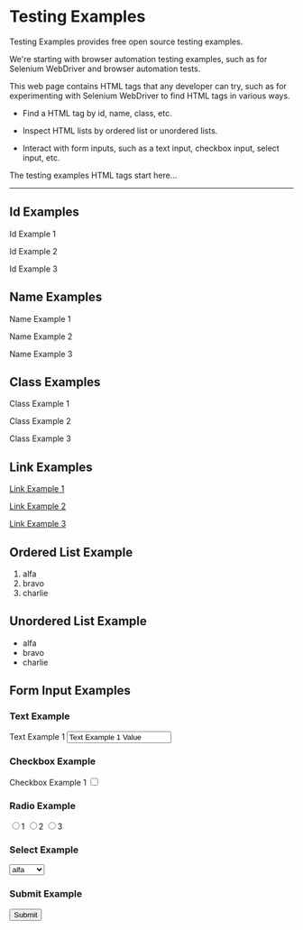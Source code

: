 # Testing Examples

Testing Examples provides free open source testing examples.

We're starting with browser automation testing examples, such as for Selenium WebDriver and browser automation tests.

This web page contains HTML tags that any developer can try, such as for experimenting with Selenium WebDriver to find HTML tags in various ways.

* Find a HTML tag by id, name, class, etc.

* Inspect HTML lists by ordered list or unordered lists.

* Interact with form inputs, such as a text input, checkbox input, select input, etc.

The testing examples HTML tags start here...

<hr>

<h2>Id Examples</h2>

<p id="id-example-1">Id Example 1</p>
<p id="id-example-2">Id Example 2</p>
<p id="id-example-3">Id Example 3</p>

<h2>Name Examples</h2>

<p name="name-example-1">Name Example 1</p>
<p name="name-example-2">Name Example 2</p>
<p name="name-example-3">Name Example 3</p>

<h2>Class Examples</h2>

<p class="class-example-1">Class Example 1</p>
<p class="class-example-2">Class Example 2</p>
<p class="class-example-3">Class Example 3</p>

<h2>Link Examples</h2>

<p><a href="https://1.example.com">Link Example 1</a></p>
<p><a href="https://2.example.com">Link Example 2</a></p>
<p><a href="https://3.example.com">Link Example 3</a></p>

<h2>Ordered List Example</h2>

<ol id="ol-example-1">
 <li id="ol-example-1-li-1">alfa</li>
 <li id="ol-example-1-li-2">bravo</li>
 <li id="ol-example-1-li-3">charlie</li>
</ol>

<h2>Unordered List Example</h2>

<ul id="ul-example-1">
 <li id="ul-example-1-li-1">alfa</li>
 <li id="ul-example-1-li-2">bravo</li>
 <li id="ul-example-1-li-2">charlie</li>
</ul>

<h2>Form Input Examples</h2>

<form id="form-1">

  <h3>Text Example</h3>

  <label for="text-example-1-id">Text Example 1</label>
  <input type="text" id="text-example-1-id" name="text-example-1-name" value="Text Example 1 Value">

  <h3>Checkbox Example</h3>

  <label for="checkbox-example-1-id">Checkbox Example 1</label>
  <input type="checkbox" name="checkbox-example-1-id" value="1" />

  <h3>Radio Example</h3>

  <input type="radio" id="radio-example-1-option-1-id" name="radio-example-1-name" value="1" />1
  <input type="radio" id="radio-example-1-option-2-id" name="radio-example-1-name" value="2" />2
  <input type="radio" id="radio-example-1-option-3-id" name="radio-example-1-name" value="3" />3

  <h3>Select Example</h3>

  <select id="select-example-1-id" name="select-example-1-name">
    <option id="select-example-1-option-1-id" value="a">alfa</option>
    <option id="select-example-1-option-2-id" value="b">bravo</option>
    <option id="select-example-1-option-3-id" value="c">charlie</option>
  </select>

  <h3>Submit Example</h3>

  <input type="submit" value="Submit">

</form>
